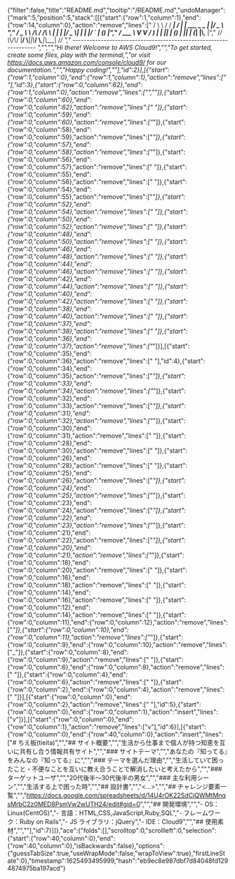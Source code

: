 {"filter":false,"title":"README.md","tooltip":"/README.md","undoManager":{"mark":5,"position":5,"stack":[[{"start":{"row":1,"column":1},"end":{"row":14,"column":0},"action":"remove","lines":["       / \\ \\      / / ___|   / ___| | ___  _   _  __| |/ _ \\ ","       / _ \\ \\ /\\ / /\\___ \\  | |   | |/ _ \\| | | |/ _` | (_) |","      / ___ \\ V  V /  ___) | | |___| | (_) | |_| | (_| |\\__, |","     /_/   \\_\\_/\\_/  |____/   \\____|_|\\___/ \\__,_|\\__,_|  /_/ "," ----------------------------------------------------------------- ","","","Hi there! Welcome to AWS Cloud9!","","To get started, create some files, play with the terminal,","or visit https://docs.aws.amazon.com/console/cloud9/ for our documentation.","","Happy coding!",""],"id":2}],[{"start":{"row":1,"column":0},"end":{"row":1,"column":1},"action":"remove","lines":[" "],"id":3},{"start":{"row":0,"column":62},"end":{"row":1,"column":0},"action":"remove","lines":["",""]},{"start":{"row":0,"column":60},"end":{"row":0,"column":62},"action":"remove","lines":["  "]},{"start":{"row":0,"column":59},"end":{"row":0,"column":60},"action":"remove","lines":["_"]},{"start":{"row":0,"column":58},"end":{"row":0,"column":59},"action":"remove","lines":["_"]},{"start":{"row":0,"column":57},"end":{"row":0,"column":58},"action":"remove","lines":["_"]},{"start":{"row":0,"column":56},"end":{"row":0,"column":57},"action":"remove","lines":[" "]},{"start":{"row":0,"column":55},"end":{"row":0,"column":56},"action":"remove","lines":[" "]},{"start":{"row":0,"column":54},"end":{"row":0,"column":55},"action":"remove","lines":["_"]},{"start":{"row":0,"column":52},"end":{"row":0,"column":54},"action":"remove","lines":["  "]},{"start":{"row":0,"column":50},"end":{"row":0,"column":52},"action":"remove","lines":["  "]},{"start":{"row":0,"column":48},"end":{"row":0,"column":50},"action":"remove","lines":["  "]},{"start":{"row":0,"column":46},"end":{"row":0,"column":48},"action":"remove","lines":["  "]},{"start":{"row":0,"column":44},"end":{"row":0,"column":46},"action":"remove","lines":["  "]},{"start":{"row":0,"column":42},"end":{"row":0,"column":44},"action":"remove","lines":["  "]},{"start":{"row":0,"column":40},"end":{"row":0,"column":42},"action":"remove","lines":["  "]},{"start":{"row":0,"column":38},"end":{"row":0,"column":40},"action":"remove","lines":["  "]},{"start":{"row":0,"column":37},"end":{"row":0,"column":38},"action":"remove","lines":[" "]},{"start":{"row":0,"column":36},"end":{"row":0,"column":37},"action":"remove","lines":["_"]}],[{"start":{"row":0,"column":35},"end":{"row":0,"column":36},"action":"remove","lines":[" "],"id":4},{"start":{"row":0,"column":34},"end":{"row":0,"column":35},"action":"remove","lines":["_"]},{"start":{"row":0,"column":33},"end":{"row":0,"column":34},"action":"remove","lines":["_"]},{"start":{"row":0,"column":32},"end":{"row":0,"column":33},"action":"remove","lines":["_"]},{"start":{"row":0,"column":31},"end":{"row":0,"column":32},"action":"remove","lines":["_"]},{"start":{"row":0,"column":30},"end":{"row":0,"column":31},"action":"remove","lines":[" "]},{"start":{"row":0,"column":28},"end":{"row":0,"column":30},"action":"remove","lines":["  "]},{"start":{"row":0,"column":26},"end":{"row":0,"column":28},"action":"remove","lines":["  "]},{"start":{"row":0,"column":25},"end":{"row":0,"column":26},"action":"remove","lines":["_"]},{"start":{"row":0,"column":24},"end":{"row":0,"column":25},"action":"remove","lines":["_"]},{"start":{"row":0,"column":23},"end":{"row":0,"column":24},"action":"remove","lines":["_"]},{"start":{"row":0,"column":22},"end":{"row":0,"column":23},"action":"remove","lines":["_"]},{"start":{"row":0,"column":21},"end":{"row":0,"column":22},"action":"remove","lines":["_"]},{"start":{"row":0,"column":20},"end":{"row":0,"column":21},"action":"remove","lines":["_"]},{"start":{"row":0,"column":18},"end":{"row":0,"column":20},"action":"remove","lines":["  "]},{"start":{"row":0,"column":16},"end":{"row":0,"column":18},"action":"remove","lines":["  "]},{"start":{"row":0,"column":14},"end":{"row":0,"column":16},"action":"remove","lines":["  "]},{"start":{"row":0,"column":12},"end":{"row":0,"column":14},"action":"remove","lines":["  "]},{"start":{"row":0,"column":11},"end":{"row":0,"column":12},"action":"remove","lines":["_"]},{"start":{"row":0,"column":10},"end":{"row":0,"column":11},"action":"remove","lines":["_"]},{"start":{"row":0,"column":9},"end":{"row":0,"column":10},"action":"remove","lines":["_"]},{"start":{"row":0,"column":8},"end":{"row":0,"column":9},"action":"remove","lines":[" "]},{"start":{"row":0,"column":6},"end":{"row":0,"column":8},"action":"remove","lines":["  "]},{"start":{"row":0,"column":4},"end":{"row":0,"column":6},"action":"remove","lines":["  "]},{"start":{"row":0,"column":2},"end":{"row":0,"column":4},"action":"remove","lines":["  "]}],[{"start":{"row":0,"column":0},"end":{"row":0,"column":2},"action":"remove","lines":["  "],"id":5},{"start":{"row":0,"column":0},"end":{"row":0,"column":1},"action":"insert","lines":["v"]}],[{"start":{"row":0,"column":0},"end":{"row":0,"column":1},"action":"remove","lines":["v"],"id":6}],[{"start":{"row":0,"column":0},"end":{"row":40,"column":0},"action":"insert","lines":["# ちえ板(tieita)","","## サイト概要","","生活から仕事まで個人が持つ知恵を互いに共有し合う情報共有サイト","","### サイトテーマ","","あなたの『知ってる』をみんなの『知ってる』に","","### テーマを選んだ理由","","生活していて困ったこと・不便なことを互いに教え合うことで解消したいと考えたから","","### ターゲットユーザ","","20代後半〜30代後半の男女","","### 主な利用シーン","","生活する上で困った時","","## 設計書","","<...>","","## チャレンジ要素一覧","","<https://docs.google.com/spreadsheets/d/14U4rOK22SdCiQWMtMnqsMrbC2z0MED8PsmVw2wUTH24/edit#gid=0>","","## 開発環境","","- OS：Linux(CentOS)","- 言語：HTML,CSS,JavaScript,Ruby,SQL","- フレームワーク：Ruby on Rails","- JS ライブラリ：jQuery","- IDE：Cloud9","","## 使用素材","",""],"id":7}]]},"ace":{"folds":[],"scrolltop":0,"scrollleft":0,"selection":{"start":{"row":40,"column":0},"end":{"row":40,"column":0},"isBackwards":false},"options":{"guessTabSize":true,"useWrapMode":false,"wrapToView":true},"firstLineState":0},"timestamp":1625493495999,"hash":"eb9ec8e987dbf7d84048fd1294874975ba197acd"}